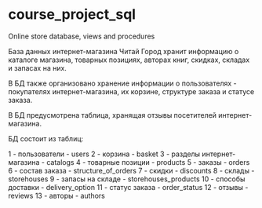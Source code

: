 # course_project_sql
Online store database, views and procedures

 База данных интернет-магазина Читай Город хранит информацию о каталоге магазина, 
 товарных позициях, авторах книг, скидках, складах и запасах на них. 
 
 В БД также организовано хранение информации о пользователях - покупателях интернет-магазина, 
 их корзине, структуре заказа и статусе заказа.
 
 В БД предусмотрена таблица, хранящая отзывы посетителей интернет-магазина.
 
 
 БД состоит из таблиц:
 
 1 - пользователи - users 
 2 - корзина - basket
 3 - разделы интернет-магазина - catalogs
 4 - товарные позиции - products
 5 - заказы - orders
 6 - состав заказа - structure_of_orders
 7 - скидки - discounts
 8 - склады - storehouses
 9 - запасы на складе - storehouses_products
 10 - способы доставки - delivery_option
 11 - статус заказа - order_status
 12 - отзывы - reviews
 13 - авторы - authors
